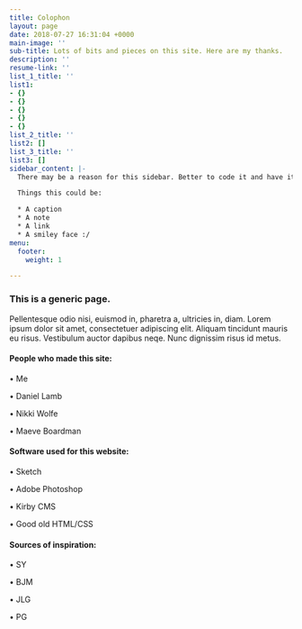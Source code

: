 ```yaml
---
title: Colophon
layout: page
date: 2018-07-27 16:31:04 +0000
main-image: ''
sub-title: Lots of bits and pieces on this site. Here are my thanks.
description: ''
resume-link: ''
list_1_title: ''
list1:
- {}
- {}
- {}
- {}
- {}
list_2_title: ''
list2: []
list_3_title: ''
list3: []
sidebar_content: |-
  There may be a reason for this sidebar. Better to code it and have it available than not code and not have it available.

  Things this could be:

  * A caption
  * A note
  * A link
  * A smiley face :/
menu:
  footer:
    weight: 1

---
```

### This is a generic page.

Pellentesque odio nisi, euismod in, pharetra a, ultricies in, diam. Lorem ipsum dolor sit amet, consectetuer adipiscing elit. Aliquam tincidunt mauris eu risus. Vestibulum auctor dapibus neqe. Nunc dignissim risus id metus.

#### People who made this site:

  •   Me

  •   Daniel Lamb

  •   Nikki Wolfe

  •   Maeve Boardman

#### Software used for this website:

  •   Sketch

  •   Adobe Photoshop

  •   Kirby CMS

  •   Good old HTML/CSS

#### Sources of inspiration:

  •   SY

  •   BJM

  •   JLG

  •   PG